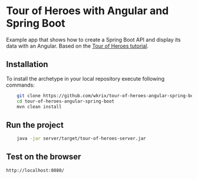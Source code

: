 # Tour of Heroes with Angular and Spring Boot

Example app that shows how to create a Spring Boot API and display its data with an Angular.
Based on the [Tour of Heroes tutorial](https://angular.io/tutorial).

Installation
------------

To install the archetype in your local repository execute following commands:

```bash
    git clone https://github.com/wkrix/tour-of-heroes-angular-spring-boot
    cd tour-of-heroes-angular-spring-boot
    mvn clean install
```

Run the project
----------------

```bash
	java -jar server/target/tour-of-heroes-server.jar
```
	
Test on the browser
-------------------

    http://localhost:8080/


